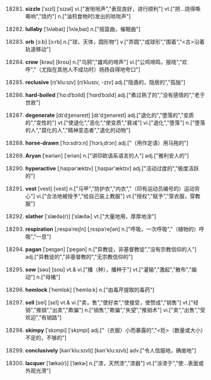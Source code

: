 18281. **sizzle**
[ˈsɪzl]  [ˈsɪzəl]
vi.["发咝咝声","表现良好，进行顺利"]  vt.["把…烧得嘶嘶响","烧灼"]  n.["油煎食物时)发出的咝咝声"]  

18282. **lullaby**
[ˈlʌləbaɪ]  [ˈlʌləˌbaɪ]
n.["摇篮曲，催眠曲"]  

18283. **orb**
[ɔ:b]  [ɔ:rb]
n.["球，天体，圆形物"]  v.["弄圆","成球形","围着","<古>沿着轨道移动"]  

18284. **crow**
[krəʊ]  [kroʊ]
n.["乌鸦","雄鸡的啼声"]  vi.["公鸡啼鸣，报晓","欢呼","（尤指在其他人不成功时）扬扬自得地夸口"]  

18285. **reclusive**
[rɪ'klu:sɪv]  [rɪˈklusɪv, -zɪv]
adj.["隐遁的，隐居的","孤独"]  

18286. **hard-boiled**
[ˈhɑ:dˈbɔild]  [ˈhɑrdˈbɔɪld]
adj.["煮过熟了的","没有感情的","老于世故"]  

18287. **degenerate**
[dɪˈdʒenəreɪt]  [dɪ'dʒenəreɪt]
adj.["退化的","堕落的","变质的","变性的"]  vt.["使退化","恶化","使变质","衰减"]  vi.["退化","堕落"]  n.["堕落的人","腐化的人","精神变态者","退化的动物"]  

18288. **horse-drawn**
[ˈhɔ:sdrɔ:n]  [ˈhɔrsˌdrɔn]
adj.["（用作定语）用马拖的"]  

18289. **Aryan**
[ˈeəriən]  [ˈeriən]
n.["讲印欧语系语言的人"]  adj.["雅利安人的"]  

18290. **hyperactive**
[ˌhaɪpərˈæktɪv]  [ˌhaɪpər'æktɪv]
adj.["活动过度的","极度活跃的"]  

18291. **vest**
[vest]  [vest]
n.["马甲","防护衣","内衣","（印有运动员编号的）运动背心"]  vi.["合法地被授予","给自己装上教服"]  vt.["授权","赋予","穿衣服，穿教服"]  

18292. **slather**
[ˈslæðə(r)]  [ˈslæðɚ]
vt.["大量地用，厚厚地涂"]  

18293. **respiration**
[ˌrespəˈreɪʃn]  [ˌrɛspəˈreʃən]
n.["呼吸，一次呼吸","（植物的）呼吸","一息"]  

18294. **pagan**
[ˈpeɪgən]  [ˈpeɡən]
n.["异教徒，非基督教徒","没有宗教信仰的人"]  adj.["异教徒的","非基督教的","无宗教信仰的"]  

18295. **sow**
[səʊ]  [soʊ]
vt.& vi.["播（种），播种于"]  vt.["灌输","激起","散布","煽动"]  n.["母猪"]  

18296. **hemlock**
[ˈhemlɒk]  [ˈhemlɑ:k]
n.["由毒芹提取的毒药"]  

18297. **sell**
[sel]  [sɛl]
vt.& vi.["卖，售","使好卖","使接受，使赞成","销售"]  vt.["经销","推销","出卖","欺骗"]  n.["销售","欺骗","失望","推销术"]  vi.["卖","出售","受欢迎","有销路"]  

18298. **skimpy**
[ˈskɪmpi]  [ˈskɪmpi]
adj.["（衣服）小而暴露的","<贬>（数量或大小）不足的，不够的"]  

18299. **conclusively**
[kən'klu:sɪvlɪ]  [kən'klu:sɪvlɪ]
adv.["令人信服地，确凿地"]  

18300. **lacquer**
[ˈlækə(r)]  [ˈlækɚ]
n.["漆，天然漆","漆器"]  vt.["涂漆于","使…表面或外观光滑"]  

